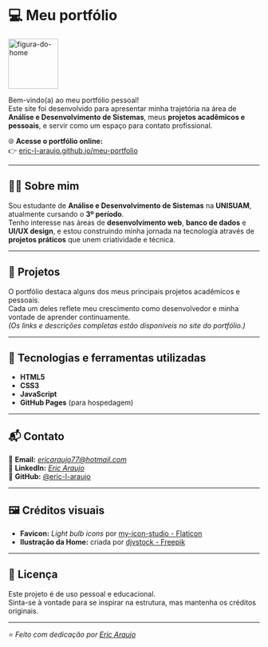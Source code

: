 # 💻 Meu portfólio
<img height="100" alt="figura-do-home" src="https://github.com/user-attachments/assets/15ae52a4-231d-4706-96b7-b498fc6193b0" />

Bem-vindo(a) ao meu portfólio pessoal!  
Este site foi desenvolvido para apresentar minha trajetória na área de **Análise e Desenvolvimento de Sistemas**, meus **projetos acadêmicos e pessoais**, e servir como um espaço para contato profissional.

🌐 **Acesse o portfólio online:**  
👉 [eric-l-araujo.github.io/meu-portfolio](https://eric-l-araujo.github.io/meu-portfolio)

---

## 👨‍💻 Sobre mim

Sou estudante de **Análise e Desenvolvimento de Sistemas** na **UNISUAM**, atualmente cursando o **3º período**.  
Tenho interesse nas áreas de **desenvolvimento web**, **banco de dados** e **UI/UX design**, e estou construindo minha jornada na tecnologia através de **projetos práticos** que unem criatividade e técnica.

---

## 🚀 Projetos

O portfólio destaca alguns dos meus principais projetos acadêmicos e pessoais.  
Cada um deles reflete meu crescimento como desenvolvedor e minha vontade de aprender continuamente.  
*(Os links e descrições completas estão disponíveis no site do portfólio.)*

---

## 🧰 Tecnologias e ferramentas utilizadas

- **HTML5**  
- **CSS3**  
- **JavaScript**  
- **GitHub Pages** (para hospedagem)

---

## 📬 Contato

📧 **Email:** *ericaraujo77@hotmail.com*  
💼 **LinkedIn:** *[Eric Araujo](https://www.linkedin.com/in/eric-araujox/)*  
🐙 **GitHub:** [@eric-l-araujo](https://github.com/eric-l-araujo)

---

## 🖼️ Créditos visuais

- **Favicon:** *Light bulb icons* por [my-icon-studio - Flaticon](https://www.flaticon.com/authors/my-icon-studio)  
- **Ilustração da Home:** criada por [djvstock - Freepik](https://www.freepik.com/author/djvstock)

---

## 📜 Licença

Este projeto é de uso pessoal e educacional.  
Sinta-se à vontade para se inspirar na estrutura, mas mantenha os créditos originais.

---

⭐ *Feito com dedicação por [Eric Araujo](https://eric-l-araujo.github.io/meu-portfolio)*  

